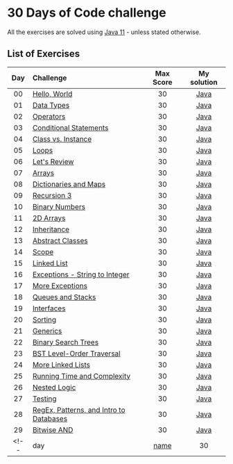# 30 Days of Code challenge
All the exercises are solved using [Java 11](https://www.oracle.com/ie/java/technologies/javase-jdk11-downloads.html) - unless stated otherwise.
## List of Exercises
| Day | Challenge | Max Score | My solution |
|:---:|:---|:---:|:---:|
| 00 | [Hello, World](https://www.hackerrank.com/challenges/30-hello-world) | 30 | [Java](Day00-HelloWorld/src/Solution.java) |
| 01 | [Data Types](https://www.hackerrank.com/challenges/30-data-types) | 30 | [Java](Day01-DataTypes/src/Solution.java) |
| 02 | [Operators](https://www.hackerrank.com/challenges/30-operators) | 30 | [Java](Day02-Operators/src/Solution.java) |
| 03 | [Conditional Statements](https://www.hackerrank.com/challenges/30-conditional-statements) | 30 | [Java](Day03-ConditionalStatements/src/Solution.java) |
| 04 | [Class vs. Instance](https://www.hackerrank.com/challenges/30-class-vs-instance) | 30 | [Java](Day04-ClassVsInstance/src/Person.java) |
| 05 | [Loops](https://www.hackerrank.com/challenges/30-loops) | 30 | [Java](Day05-Loops/src/Solution.java) |
| 06 | [Let's Review](https://www.hackerrank.com/challenges/30-review-loop) | 30 | [Java](Day06-LetsReview/src/Solution.java) |
| 07 | [Arrays](https://www.hackerrank.com/challenges/30-arrays) | 30 | [Java](Day07-Arrays/src/Solution.java) |
| 08 | [Dictionaries and Maps](https://www.hackerrank.com/challenges/30-dictionaries-and-maps) | 30 | [Java](Day08-DictionariesAndMaps/src/Solution.java) |
| 09 | [Recursion 3](https://www.hackerrank.com/challenges/30-recursion) | 30 | [Java](Day09-Recursion3/src/Solution.java) |
| 10 | [Binary Numbers](https://www.hackerrank.com/challenges/30-binary-numbers) | 30 | [Java](Day10-BinaryNumbers/src/Solution.java) |
| 11 | [2D Arrays](https://www.hackerrank.com/challenges/30-2d-arrays) | 30 | [Java](Day11-2DArrays/src/Solution.java) |
| 12 | [Inheritance](https://www.hackerrank.com/challenges/30-inheritance) | 30 | [Java](Day12-Inheritance/src) |
| 13 | [Abstract Classes](https://www.hackerrank.com/challenges/30-abstract-classes) | 30 | [Java](Day13-AbstractClasses/src/Solution.java) |
| 14 | [Scope](https://www.hackerrank.com/challenges/30-scope) | 30 | [Java](Day14-Scope/src/Solution.java) |
| 15 | [Linked List](https://www.hackerrank.com/challenges/30-linked-list) | 30 | [Java](Day15-LinkedList/src/Solution.java) |
| 16 | [Exceptions - String to Integer](https://www.hackerrank.com/challenges/30-exceptions-string-to-integer) | 30 | [Java](Day16-Exceptions-StringToInteger/src/Solution.java) |
| 17 | [More Exceptions](https://www.hackerrank.com/challenges/30-more-exceptions) | 30 | [Java](Day17-MoreExceptions/src/Solution.java) |
| 18 | [Queues and Stacks](https://www.hackerrank.com/challenges/30-queues-stacks) | 30 | [Java](Day18-QueuesAndStacks/src/Solution.java) |
| 19 | [Interfaces](https://www.hackerrank.com/challenges/30-interfaces) | 30 | [Java](Day19-Interfaces/src/Solution.java) |
| 20 | [Sorting](https://www.hackerrank.com/challenges/30-sorting) | 30 | [Java](Day20-Sorting/src/Solution.java) |
| 21 | [Generics](https://www.hackerrank.com/challenges/30-generics) | 30 | [Java](Day21-Generics/src/Generics.java) |
| 22 | [Binary Search Trees](https://www.hackerrank.com/challenges/30-binary-search-trees) | 30 | [Java](Day22-BinarySearchTrees/src/Solution.java) |
| 23 | [BST Level-Order Traversal](https://www.hackerrank.com/challenges/30-binary-trees) | 30 | [Java](Day23-BSTLevelOrderTraversal/src/Solution.java) |
| 24 | [More Linked Lists](https://www.hackerrank.com/challenges/30-linked-list-deletion) | 30 | [Java](Day24-MoreLinkedLists/src/Solution.java) |
| 25 | [Running Time and Complexity](https://www.hackerrank.com/challenges/30-running-time-and-complexity) | 30 | [Java](Day25-RunningTimeAndComplexity/src/Solution.java) |
| 26 | [Nested Logic](https://www.hackerrank.com/challenges/30-nested-logic) | 30 | [Java]() |
| 27 | [Testing](https://www.hackerrank.com/challenges/30-testing) | 30 | [Java]() |
| 28 | [RegEx, Patterns, and Intro to Databases](https://www.hackerrank.com/challenges/30-regex-patterns) | 30 | [Java]() |
| 29 | [Bitwise AND]() | 30 | [Java]() |
<!-- | day | [name]() | 30 | [Java]() | -->